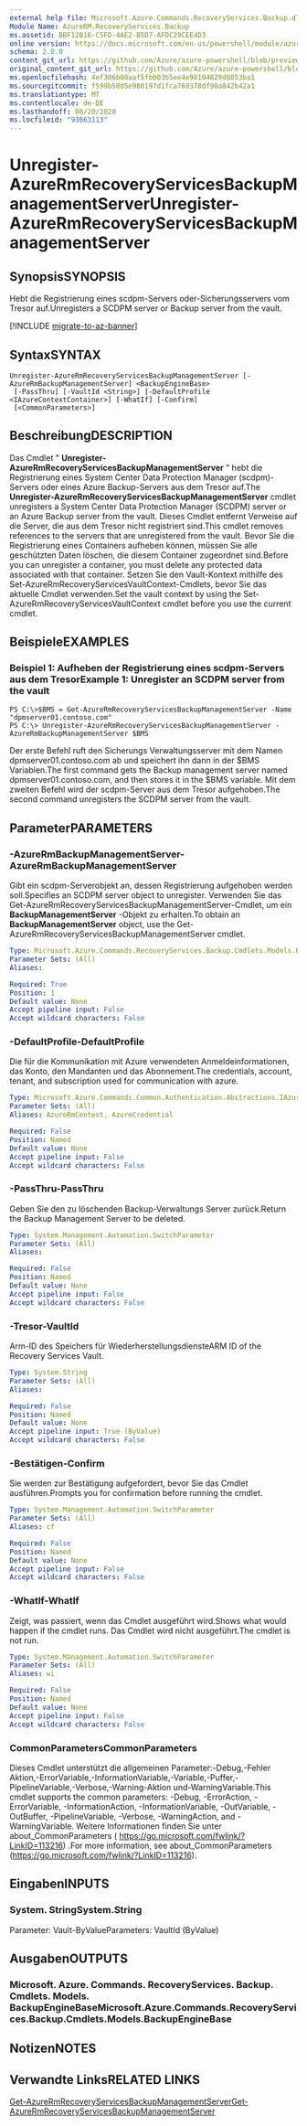 ```yaml
---
external help file: Microsoft.Azure.Commands.RecoveryServices.Backup.dll-Help.xml
Module Name: AzureRM.RecoveryServices.Backup
ms.assetid: BBF12B16-C5FD-4AE2-B5D7-AFDC29CEE4D3
online version: https://docs.microsoft.com/en-us/powershell/module/azurerm.recoveryservices.backup/unregister-azurermrecoveryservicesbackupmanagementserver
schema: 2.0.0
content_git_url: https://github.com/Azure/azure-powershell/blob/preview/src/ResourceManager/RecoveryServices/Commands.RecoveryServices.Backup/help/Unregister-AzureRmRecoveryServicesBackupManagementServer.md
original_content_git_url: https://github.com/Azure/azure-powershell/blob/preview/src/ResourceManager/RecoveryServices/Commands.RecoveryServices.Backup/help/Unregister-AzureRmRecoveryServicesBackupManagementServer.md
ms.openlocfilehash: 4ef306b80aaf5fbb03b5ee4e98104829d8853ba1
ms.sourcegitcommit: f599b50d5e980197d1fca769378df90a842b42a1
ms.translationtype: MT
ms.contentlocale: de-DE
ms.lasthandoff: 08/20/2020
ms.locfileid: "93663113"
---
```

# <span data-ttu-id="55231-101">Unregister-AzureRmRecoveryServicesBackupManagementServer</span><span class="sxs-lookup"><span data-stu-id="55231-101">Unregister-AzureRmRecoveryServicesBackupManagementServer</span></span>

## <span data-ttu-id="55231-102">Synopsis</span><span class="sxs-lookup"><span data-stu-id="55231-102">SYNOPSIS</span></span>
<span data-ttu-id="55231-103">Hebt die Registrierung eines scdpm-Servers oder-Sicherungsservers vom Tresor auf.</span><span class="sxs-lookup"><span data-stu-id="55231-103">Unregisters a SCDPM server or Backup server from the vault.</span></span>

[!INCLUDE [migrate-to-az-banner](../../includes/migrate-to-az-banner.md)]

## <span data-ttu-id="55231-104">Syntax</span><span class="sxs-lookup"><span data-stu-id="55231-104">SYNTAX</span></span>

```
Unregister-AzureRmRecoveryServicesBackupManagementServer [-AzureRmBackupManagementServer] <BackupEngineBase>
 [-PassThru] [-VaultId <String>] [-DefaultProfile <IAzureContextContainer>] [-WhatIf] [-Confirm]
 [<CommonParameters>]
```

## <span data-ttu-id="55231-105">Beschreibung</span><span class="sxs-lookup"><span data-stu-id="55231-105">DESCRIPTION</span></span>
<span data-ttu-id="55231-106">Das Cmdlet " **Unregister-AzureRmRecoveryServicesBackupManagementServer** " hebt die Registrierung eines System Center Data Protection Manager (scdpm)-Servers oder eines Azure Backup-Servers aus dem Tresor auf.</span><span class="sxs-lookup"><span data-stu-id="55231-106">The **Unregister-AzureRmRecoveryServicesBackupManagementServer** cmdlet unregisters a System Center Data Protection Manager (SCDPM) server or an Azure Backup server from the vault.</span></span>
<span data-ttu-id="55231-107">Dieses Cmdlet entfernt Verweise auf die Server, die aus dem Tresor nicht registriert sind.</span><span class="sxs-lookup"><span data-stu-id="55231-107">This cmdlet removes references to the servers that are unregistered from the vault.</span></span>
<span data-ttu-id="55231-108">Bevor Sie die Registrierung eines Containers aufheben können, müssen Sie alle geschützten Daten löschen, die diesem Container zugeordnet sind.</span><span class="sxs-lookup"><span data-stu-id="55231-108">Before you can unregister a container, you must delete any protected data associated with that container.</span></span>
<span data-ttu-id="55231-109">Setzen Sie den Vault-Kontext mithilfe des Set-AzureRmRecoveryServicesVaultContext-Cmdlets, bevor Sie das aktuelle Cmdlet verwenden.</span><span class="sxs-lookup"><span data-stu-id="55231-109">Set the vault context by using the Set-AzureRmRecoveryServicesVaultContext cmdlet before you use the current cmdlet.</span></span>

## <span data-ttu-id="55231-110">Beispiele</span><span class="sxs-lookup"><span data-stu-id="55231-110">EXAMPLES</span></span>

### <span data-ttu-id="55231-111">Beispiel 1: Aufheben der Registrierung eines scdpm-Servers aus dem Tresor</span><span class="sxs-lookup"><span data-stu-id="55231-111">Example 1: Unregister an SCDPM server from the vault</span></span>
```
PS C:\>$BMS = Get-AzureRmRecoveryServicesBackupManagementServer -Name "dpmserver01.contoso.com"
PS C:\> Unregister-AzureRmRecoveryServicesBackupManagementServer -AzureRmBackupManagementServer $BMS
```

<span data-ttu-id="55231-112">Der erste Befehl ruft den Sicherungs Verwaltungsserver mit dem Namen dpmserver01.contoso.com ab und speichert ihn dann in der $BMS Variablen.</span><span class="sxs-lookup"><span data-stu-id="55231-112">The first command gets the Backup management server named dpmserver01.contoso.com, and then stores it in the $BMS variable.</span></span>
<span data-ttu-id="55231-113">Mit dem zweiten Befehl wird der scdpm-Server aus dem Tresor aufgehoben.</span><span class="sxs-lookup"><span data-stu-id="55231-113">The second command unregisters the SCDPM server from the vault.</span></span>

## <span data-ttu-id="55231-114">Parameter</span><span class="sxs-lookup"><span data-stu-id="55231-114">PARAMETERS</span></span>

### <span data-ttu-id="55231-115">-AzureRmBackupManagementServer</span><span class="sxs-lookup"><span data-stu-id="55231-115">-AzureRmBackupManagementServer</span></span>
<span data-ttu-id="55231-116">Gibt ein scdpm-Serverobjekt an, dessen Registrierung aufgehoben werden soll.</span><span class="sxs-lookup"><span data-stu-id="55231-116">Specifies an SCDPM server object to unregister.</span></span>
<span data-ttu-id="55231-117">Verwenden Sie das Get-AzureRmRecoveryServicesBackupManagementServer-Cmdlet, um ein **BackupManagementServer** -Objekt zu erhalten.</span><span class="sxs-lookup"><span data-stu-id="55231-117">To obtain an **BackupManagementServer** object, use the Get-AzureRmRecoveryServicesBackupManagementServer cmdlet.</span></span>

```yaml
Type: Microsoft.Azure.Commands.RecoveryServices.Backup.Cmdlets.Models.BackupEngineBase
Parameter Sets: (All)
Aliases:

Required: True
Position: 1
Default value: None
Accept pipeline input: False
Accept wildcard characters: False
```

### <span data-ttu-id="55231-118">-DefaultProfile</span><span class="sxs-lookup"><span data-stu-id="55231-118">-DefaultProfile</span></span>
<span data-ttu-id="55231-119">Die für die Kommunikation mit Azure verwendeten Anmeldeinformationen, das Konto, den Mandanten und das Abonnement.</span><span class="sxs-lookup"><span data-stu-id="55231-119">The credentials, account, tenant, and subscription used for communication with azure.</span></span>

```yaml
Type: Microsoft.Azure.Commands.Common.Authentication.Abstractions.IAzureContextContainer
Parameter Sets: (All)
Aliases: AzureRmContext, AzureCredential

Required: False
Position: Named
Default value: None
Accept pipeline input: False
Accept wildcard characters: False
```

### <span data-ttu-id="55231-120">-PassThru</span><span class="sxs-lookup"><span data-stu-id="55231-120">-PassThru</span></span>
<span data-ttu-id="55231-121">Geben Sie den zu löschenden Backup-Verwaltungs Server zurück.</span><span class="sxs-lookup"><span data-stu-id="55231-121">Return the Backup Management Server to be deleted.</span></span>

```yaml
Type: System.Management.Automation.SwitchParameter
Parameter Sets: (All)
Aliases:

Required: False
Position: Named
Default value: None
Accept pipeline input: False
Accept wildcard characters: False
```

### <span data-ttu-id="55231-122">-Tresor</span><span class="sxs-lookup"><span data-stu-id="55231-122">-VaultId</span></span>
<span data-ttu-id="55231-123">Arm-ID des Speichers für Wiederherstellungsdienste</span><span class="sxs-lookup"><span data-stu-id="55231-123">ARM ID of the Recovery Services Vault.</span></span>

```yaml
Type: System.String
Parameter Sets: (All)
Aliases:

Required: False
Position: Named
Default value: None
Accept pipeline input: True (ByValue)
Accept wildcard characters: False
```

### <span data-ttu-id="55231-124">-Bestätigen</span><span class="sxs-lookup"><span data-stu-id="55231-124">-Confirm</span></span>
<span data-ttu-id="55231-125">Sie werden zur Bestätigung aufgefordert, bevor Sie das Cmdlet ausführen.</span><span class="sxs-lookup"><span data-stu-id="55231-125">Prompts you for confirmation before running the cmdlet.</span></span>

```yaml
Type: System.Management.Automation.SwitchParameter
Parameter Sets: (All)
Aliases: cf

Required: False
Position: Named
Default value: None
Accept pipeline input: False
Accept wildcard characters: False
```

### <span data-ttu-id="55231-126">-WhatIf</span><span class="sxs-lookup"><span data-stu-id="55231-126">-WhatIf</span></span>
<span data-ttu-id="55231-127">Zeigt, was passiert, wenn das Cmdlet ausgeführt wird.</span><span class="sxs-lookup"><span data-stu-id="55231-127">Shows what would happen if the cmdlet runs.</span></span> <span data-ttu-id="55231-128">Das Cmdlet wird nicht ausgeführt.</span><span class="sxs-lookup"><span data-stu-id="55231-128">The cmdlet is not run.</span></span>

```yaml
Type: System.Management.Automation.SwitchParameter
Parameter Sets: (All)
Aliases: wi

Required: False
Position: Named
Default value: None
Accept pipeline input: False
Accept wildcard characters: False
```

### <span data-ttu-id="55231-129">CommonParameters</span><span class="sxs-lookup"><span data-stu-id="55231-129">CommonParameters</span></span>
<span data-ttu-id="55231-130">Dieses Cmdlet unterstützt die allgemeinen Parameter:-Debug,-Fehler Aktion,-ErrorVariable,-InformationVariable,-Variable,-Puffer,-PipelineVariable,-Verbose,-Warning-Aktion und-WarningVariable.</span><span class="sxs-lookup"><span data-stu-id="55231-130">This cmdlet supports the common parameters: -Debug, -ErrorAction, -ErrorVariable, -InformationAction, -InformationVariable, -OutVariable, -OutBuffer, -PipelineVariable, -Verbose, -WarningAction, and -WarningVariable.</span></span> <span data-ttu-id="55231-131">Weitere Informationen finden Sie unter about_CommonParameters ( https://go.microsoft.com/fwlink/?LinkID=113216) .</span><span class="sxs-lookup"><span data-stu-id="55231-131">For more information, see about_CommonParameters (https://go.microsoft.com/fwlink/?LinkID=113216).</span></span>

## <span data-ttu-id="55231-132">Eingaben</span><span class="sxs-lookup"><span data-stu-id="55231-132">INPUTS</span></span>

### <span data-ttu-id="55231-133">System. String</span><span class="sxs-lookup"><span data-stu-id="55231-133">System.String</span></span>
<span data-ttu-id="55231-134">Parameter: Vault-ByValue</span><span class="sxs-lookup"><span data-stu-id="55231-134">Parameters: VaultId (ByValue)</span></span>

## <span data-ttu-id="55231-135">Ausgaben</span><span class="sxs-lookup"><span data-stu-id="55231-135">OUTPUTS</span></span>

### <span data-ttu-id="55231-136">Microsoft. Azure. Commands. RecoveryServices. Backup. Cmdlets. Models. BackupEngineBase</span><span class="sxs-lookup"><span data-stu-id="55231-136">Microsoft.Azure.Commands.RecoveryServices.Backup.Cmdlets.Models.BackupEngineBase</span></span>

## <span data-ttu-id="55231-137">Notizen</span><span class="sxs-lookup"><span data-stu-id="55231-137">NOTES</span></span>

## <span data-ttu-id="55231-138">Verwandte Links</span><span class="sxs-lookup"><span data-stu-id="55231-138">RELATED LINKS</span></span>

[<span data-ttu-id="55231-139">Get-AzureRmRecoveryServicesBackupManagementServer</span><span class="sxs-lookup"><span data-stu-id="55231-139">Get-AzureRmRecoveryServicesBackupManagementServer</span></span>](./Get-AzureRmRecoveryServicesBackupManagementServer.md)


